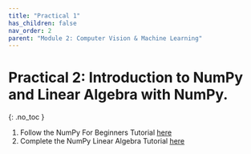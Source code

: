 ```yaml
---
title: "Practical 1"
has_children: false
nav_order: 2
parent: "Module 2: Computer Vision & Machine Learning"
---
```


#  Practical 2: Introduction to NumPy and Linear Algebra with NumPy.
{: .no_toc }

1. Follow the NumPy For Beginners Tutorial [here](https://numpy.org/doc/stable/user/absolute_beginners.html)
2. Complete the NumPy Linear Algebra Tutorial [here](https://numpy.org/doc/1.21/user/tutorial-svd.html)
